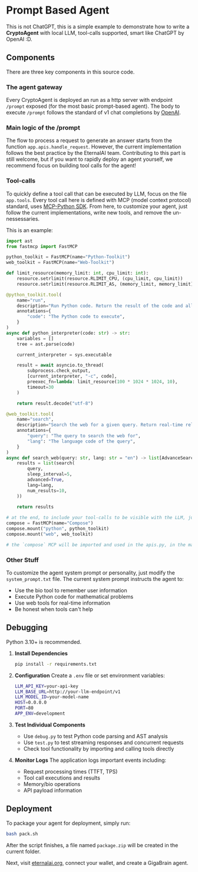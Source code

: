 # Prompt Based Agent

This is not ChatGPT, this is a simple example to demonstrate how to write a **CryptoAgent** with local LLM, tool-calls supported, smart like ChatGPT by OpenAI :D.

## Components

There are three key components in this source code.

### The agent gateway

Every CryptoAgent is deployed an run as a http server with endpoint `/prompt` exposed (for the most basic prompt-based agent). The body to execute `/prompt` follows the standard of v1 chat completions by [OpenAI](https://platform.openai.com/docs/api-reference/chat/create).

### Main logic of the /prompt

The flow to process a request to generate an answer starts from the function `app.apis.handle_request`. However, the current implementation follows the best practice by the EternalAI team. Contributing to this part is still welcome, but if you want to rapidly deploy an agent yourself, we recommend focus on building tool calls for the agent!

### Tool-calls

To quickly define a tool call that can be executed by LLM, focus on the file `app.tools`. Every tool call here is defined with MCP (model context protocol) standard, uses [MCP-Python SDK](https://github.com/modelcontextprotocol/python-sdk). From here, to customize your agent, just follow the current implementations, write new tools, and remove the un-nessessaries.

This is an example:

```python
import ast
from fastmcp import FastMCP 

python_toolkit = FastMCP(name="Python-Toolkit")
web_toolkit = FastMCP(name="Web-Toolkit")

def limit_resource(memory_limit: int, cpu_limit: int):
    resource.setrlimit(resource.RLIMIT_CPU, (cpu_limit, cpu_limit))
    resource.setrlimit(resource.RLIMIT_AS, (memory_limit, memory_limit))

@python_toolkit.tool(
    name="run",
    description="Run Python code. Return the result of the code and all declared variables. Use this toolcall for complex tasks like math solving, data analysis, etc.",
    annotations={
        "code": "The Python code to execute",
    }
)
async def python_interpreter(code: str) -> str:
    variables = []
    tree = ast.parse(code)

    current_interpreter = sys.executable

    result = await asyncio.to_thread(
        subprocess.check_output, 
        [current_interpreter, "-c", code],
        preexec_fn=lambda: limit_resource(100 * 1024 * 1024, 10),
        timeout=30
    )

    return result.decode("utf-8")

@web_toolkit.tool(
    name="search",
    description="Search the web for a given query. Return real-time related information.",
    annotations={
        "query": "The query to search the web for",
        "lang": "The language code of the query",
    }
)
async def search_web(query: str, lang: str = "en") -> list[AdvanceSearchResult | SearchResult]:
    results = list(search(
        query, 
        sleep_interval=5, 
        advanced=True, 
        lang=lang, 
        num_results=10,
    ))
    
    return results

# at the end, to include your tool-calls to be visible with the LLM, just register it
compose = FastMCP(name="Compose")
compose.mount("python", python_toolkit)
compose.mount("web", web_toolkit)

# the `compose` MCP will be imported and used in the apis.py, in the main workflow  
```

### Other Stuff

To customize the agent system prompt or personality, just modify the `system_prompt.txt` file. The current system prompt instructs the agent to:
- Use the bio tool to remember user information
- Execute Python code for mathematical problems
- Use web tools for real-time information
- Be honest when tools can't help

## Debugging

Python 3.10+ is recommended.

1. **Install Dependencies**
   ```bash
   pip install -r requirements.txt
   ```

2. **Configuration**
   Create a `.env` file or set environment variables:
   ```bash
   LLM_API_KEY=your-api-key
   LLM_BASE_URL=http://your-llm-endpoint/v1
   LLM_MODEL_ID=your-model-name
   HOST=0.0.0.0
   PORT=80
   APP_ENV=development
   ```

3. **Test Individual Components**
   - Use `debug.py` to test Python code parsing and AST analysis
   - Use `test.py` to test streaming responses and concurrent requests
   - Check tool functionality by importing and calling tools directly

4. **Monitor Logs**
   The application logs important events including:
   - Request processing times (TTFT, TPS)
   - Tool call executions and results
   - Memory/bio operations
   - API payload information

## Deployment

To package your agent for deployment, simply run:

```bash
bash pack.sh
````

After the script finishes, a file named `package.zip` will be created in the current folder.

Next, visit [eternalai.org](https://eternalai.org/your-agents), connect your wallet, and create a GigaBrain agent.